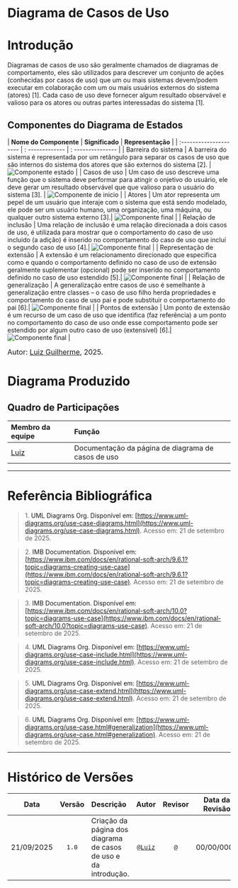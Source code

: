 # Diagrama de Casos de Uso

# Introdução

Diagramas de casos de uso são geralmente chamados de diagramas de comportamento, eles são utilizados ​​para descrever um conjunto de ações (conhecidas por casos de uso) que um ou mais sistemas devem/podem executar em colaboração com um ou mais usuários externos do sistema (atores) <a id="anchor_1" onclick="document.getElementById('REF1').scrollIntoView()" style="cursor:pointer;">[1]</a>. Cada caso de uso deve fornecer algum resultado observável e valioso para os atores ou outras partes interessadas do sistema <a id="anchor_1" onclick="document.getElementById('REF1').scrollIntoView()" style="cursor:pointer;">[1]</a>.

## Componentes do Diagrama de Estados

| **Nome do Componente** | **Significado** | **Representação** |
| :--------------------- | : ------------- | : --------------- |
| Barreira do sistema | A barreira do sistema é representada por um retângulo para separar os casos de uso que são internos do sistema dos atores que são externos do sistema <a id="anchor_2" onclick="document.getElementById('REF2').scrollIntoView()" style="cursor:pointer;">[2]</a>. | <img class="card-img img-fluid rounded" src="/../DiagramaDeCasosDeUso/Componentes/representacao-barreira.png" title="Componente estado" width=auto> |
| Casos de uso | Um caso de uso descreve uma função que o sistema deve performar para atingir o onjetivo do usuário, ele deve gerar um resultado observável que que valioso para o usuário do sistema <a id="anchor_3" onclick="document.getElementById('REF3').scrollIntoView()" style="cursor:pointer;">[3]</a>. | <img class="card-img img-fluid rounded" src="../DiagramaDeCasosDeUso/Componentes/representacao-caso-de-uso.png" title="Componente de inicio" width=auto>  |
| Atores | Um ator representa um pepel de um usuário que interaje com o sistema que está sendo modelado, ele pode ser um usuário humano, uma organização, uma máquina, ou qualquer outro sistema externo <a id="anchor_3" onclick="document.getElementById('REF3').scrollIntoView()" style="cursor:pointer;">[3]</a>.| <img class="card-img img-fluid rounded" src="../DiagramaDeCasosDeUso/Componentes/representacao-ator.png" title="Componente final" width=auto>  |
| Relação de inclusão | Uma relação de inclusão é uma relação direcionada a dois casos de uso, é utilizada para mostrar que o comportamento do caso de uso incluído (a adição) é inserido no comportamento do caso de uso que incluí o segundo caso de uso <a id="anchor_4" onclick="document.getElementById('REF4').scrollIntoView()" style="cursor:pointer;">[4]</a>.| <img class="card-img img-fluid rounded" src="../DiagramaDeCasosDeUso/Componentes/representacao-include.png" title="Componente final" width=auto>  |
| Representação de extensão | A extensão é um relacionamento direcionado que especifica como e quando o comportamento definido no caso de uso de extensão geralmente suplementar (opcional) pode ser inserido no comportamento definido no caso de uso estendido <a id="anchor_5" onclick="document.getElementById('REF5').scrollIntoView()" style="cursor:pointer;">[5]</a>.| <img class="card-img img-fluid rounded" src="../DiagramaDeCasosDeUso/Componentes/representacao-extend.png" title="Componente final" width=auto>  |
| Relação de generalização | A generalização entre casos de uso é semelhante à generalização entre classes – o caso de uso filho herda propriedades e comportamento do caso de uso pai e pode substituir o comportamento do pai <a id="anchor_6" onclick="document.getElementById('REF6').scrollIntoView()" style="cursor:pointer;">[6]</a>.| <img class="card-img img-fluid rounded" src="../DiagramaDeCasosDeUso/Componentes/representacao-generalizacao.png" title="Componente final" width=auto>  |
| Pontos de extensão | Um ponto de extensão é um recurso de um caso de uso que identifica (faz referência) a um ponto no comportamento do caso de uso onde esse comportamento pode ser estendido por algum outro caso de uso (extensível) <a id="anchor_6" onclick="document.getElementById('REF6').scrollIntoView()" style="cursor:pointer;">[6]</a>.| <img class="card-img img-fluid rounded" src="../DiagramaDeCasosDeUso/Componentes/representacao-pontos-de-extensao.png" title="Componente final" width=auto>  |

<font size="3">Autor: [Luiz Guilherme](https://github.com/luizfaria1989), 2025.</font>

# Diagrama Produzido

## Quadro de Participações

| **Membro da equipe** | **Função** |
| :------------- | :--------- |
| [Luiz](https://github.com/luizfaria1989) | Documentação da página de diagrama de casos de uso |


---

# Referência Bibliográfica

> <span id="REF1">1.</span> <a onclick="document.getElementById('anchor_1').scrollIntoView()" style="cursor:pointer;"> UML Diagrams Org. Disponível em: [https://www.uml-diagrams.org/use-case-diagrams.html](https://www.uml-diagrams.org/use-case-diagrams.html). Acesso em: 21 de setembro de 2025. 

> <span id="REF2">2.</span> <a onclick="document.getElementById('anchor_2').scrollIntoView()" style="cursor:pointer;"> IMB Documentation. Disponível em: [https://www.ibm.com/docs/en/rational-soft-arch/9.6.1?topic=diagrams-creating-use-case](https://www.ibm.com/docs/en/rational-soft-arch/9.6.1?topic=diagrams-creating-use-case). Acesso em: 21 de setembro de 2025. 

> <span id="REF3">3.</span> <a onclick="document.getElementById('anchor_3').scrollIntoView()" style="cursor:pointer;"> IMB Documentation. Disponível em: [https://www.ibm.com/docs/en/rational-soft-arch/10.0?topic=diagrams-use-case](https://www.ibm.com/docs/en/rational-soft-arch/10.0?topic=diagrams-use-case). Acesso em: 21 de setembro de 2025. 

> <span id="REF4">4.</span> <a onclick="document.getElementById('anchor_4').scrollIntoView()" style="cursor:pointer;"> UML Diagrams Org. Disponível em: [https://www.uml-diagrams.org/use-case-include.html](https://www.uml-diagrams.org/use-case-include.html). Acesso em: 21 de setembro de 2025. 

> <span id="REF5">5.</span> <a onclick="document.getElementById('anchor_5').scrollIntoView()" style="cursor:pointer;"> UML Diagrams Org. Disponível em: [https://www.uml-diagrams.org/use-case-extend.html](https://www.uml-diagrams.org/use-case-extend.html). Acesso em: 21 de setembro de 2025.

> <span id="REF6">6.</span> <a onclick="document.getElementById('anchor_6').scrollIntoView()" style="cursor:pointer;"> UML Diagrams Org. Disponível em: [https://www.uml-diagrams.org/use-case.html#generalization](https://www.uml-diagrams.org/use-case.html#generalization). Acesso em: 21 de setembro de 2025. 

---

# Histórico de Versões

| **Data**       | **Versão** | **Descrição**                         | **Autor**                                      | **Revisor**                                      | **Data da Revisão** |
| :--------: | :----: | :-------------------------------- | :----------------------------------------: | :----------------------------------------: | :-------------: |
| 21/09/2025 |  `1.0`   | Criação da página dos diagrama de casos de uso e da introdução. | [`@Luiz`](https://github.com/luizfaria1989) | [`@`](https://github.com/) |   00/00/0000    |
